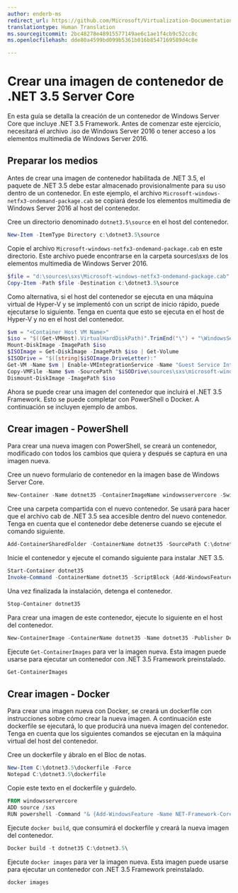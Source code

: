 ```yaml
---
author: enderb-ms
redirect_url: https://github.com/Microsoft/Virtualization-Documentation/tree/master/windows-container-samples
translationtype: Human Translation
ms.sourcegitcommit: 2bc48278e48915577149ae6c1ae1f4cb9c52cc8c
ms.openlocfilehash: dde80a4599bd099b5361b016b8547169589d4c8e

---
```



# Crear una imagen de contenedor de .NET 3.5 Server Core

En esta guía se detalla la creación de un contenedor de Windows Server Core que incluye .NET 3.5 Framework. Antes de comenzar este ejercicio, necesitará el archivo .iso de Windows Server 2016 o tener acceso a los elementos multimedia de Windows Server 2016.

## Preparar los medios

Antes de crear una imagen de contenedor habilitada de .NET 3.5, el paquete de .NET 3.5 debe estar almacenado provisionalmente para su uso dentro de un contenedor. En este ejemplo, el archivo `Microsoft-windows-netfx3-ondemand-package.cab` se copiará desde los elementos multimedia de Windows Server 2016 al host del contenedor.

Cree un directorio denominado `dotnet3.5\source` en el host del contenedor.

```powershell
New-Item -ItemType Directory c:\dotnet3.5\source
```

Copie el archivo `Microsoft-windows-netfx3-ondemand-package.cab` en este directorio. Este archivo puede encontrarse en la carpeta sources\sxs de los elementos multimedia de Windows Server 2016.

```powershell
$file = "d:\sources\sxs\Microsoft-windows-netfx3-ondemand-package.cab"
Copy-Item -Path $file -Destination c:\dotnet3.5\source
``` 
    
Como alternativa, si el host del contenedor se ejecuta en una máquina virtual de Hyper-V y se implementó con un script de inicio rápido, puede ejecutarse lo siguiente. Tenga en cuenta que esto se ejecuta en el host de Hyper-V y no en el host del contenedor. 

```powershell
$vm = "<Container Host VM Name>"
$iso = "$((Get-VMHost).VirtualHardDiskPath)".TrimEnd("\") + "\WindowsServerTP4.iso"
Mount-DiskImage -ImagePath $iso
$ISOImage = Get-DiskImage -ImagePath $iso | Get-Volume
$ISODrive = "$([string]$iSOImage.DriveLetter):"
Get-VM -Name $vm | Enable-VMIntegrationService -Name "Guest Service Interface"
Copy-VMFile -Name $vm -SourcePath "$iSODrive\sources\sxs\microsoft-windows-netfx3-ondemand-package.cab" -DestinationPath "c:\dotnet3.5\source\microsoft-windows-netfx3-ondemand-package.cab" -FileSource Host -CreateFullPath
Dismount-DiskImage -ImagePath $iso
```

Ahora se puede crear una imagen del contenedor que incluirá el .NET 3.5 Framework. Esto se puede completar con PowerShell o Docker. A continuación se incluyen ejemplo de ambos.

## Crear imagen - PowerShell

Para crear una nueva imagen con PowerShell, se creará un contenedor, modificado con todos los cambios que quiera y después se captura en una imagen nueva.

Cree un nuevo formulario de contenedor en la imagen base de Windows Server Core.

```powershell
New-Container -Name dotnet35 -ContainerImageName windowsservercore -SwitchName "Virtual Switch"
```

Cree una carpeta compartida con el nuevo contenedor. Se usará para hacer que el archivo cab de .NET 3.5 sea accesible dentro del nuevo contenedor.  Tenga en cuenta que el contenedor debe detenerse cuando se ejecute el comando siguiente.

```powershell
Add-ContainerSharedFolder -ContainerName dotnet35 -SourcePath C:\dotnet3.5\source -DestinationPath c:\sxs
```

Inicie el contenedor y ejecute el comando siguiente para instalar .NET 3.5.

```powershell
Start-Container dotnet35
Invoke-Command -ContainerName dotnet35 -ScriptBlock {Add-WindowsFeature -Name NET-Framework-Core -Source c:\sxs} -RunAsAdministrator
```

Una vez finalizada la instalación, detenga el contenedor.

```powershell
Stop-Container dotnet35
```

Para crear una imagen de este contenedor, ejecute lo siguiente en el host del contenedor.

```powershell
New-ContainerImage -ContainerName dotnet35 -Name dotnet35 -Publisher Demo -Version 1.0
```

Ejecute `Get-ContainerImages` para ver la imagen nueva. Esta imagen puede usarse para ejecutar un contenedor con .NET 3.5 Framework preinstalado.

```powershell
Get-ContainerImages
```

## Crear imagen - Docker
 
Para crear una imagen nueva con Docker, se creará un dockerfile con instrucciones sobre cómo crear la nueva imagen. A continuación este dockerfile se ejecutará, lo que producirá una nueva imagen del contenedor. Tenga en cuenta que los siguientes comandos se ejecutan en la máquina virtual del host del contenedor.

Cree un dockerfile y ábralo en el Bloc de notas.

```powershell
New-Item C:\dotnet3.5\dockerfile -Force
Notepad C:\dotnet3.5\dockerfile
```

Copie este texto en el dockerfile y guárdelo.

```powershell
FROM windowsservercore
ADD source /sxs
RUN powershell -Command "& {Add-WindowsFeature -Name NET-Framework-Core -Source c:\sxs}"
```

Ejecute `docker build`, que consumirá el dockerfile y creará la nueva imagen del contenedor.

```powershell
Docker build -t dotnet35 C:\dotnet3.5\
```

Ejecute `docker images` para ver la imagen nueva. Esta imagen puede usarse para ejecutar un contenedor con .NET 3.5 Framework preinstalado.

```powershell
docker images
```



<!--HONumber=Jun16_HO4-->


